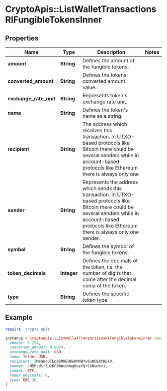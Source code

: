 # CryptoApis::ListWalletTransactionsRIFungibleTokensInner

## Properties

| Name | Type | Description | Notes |
| ---- | ---- | ----------- | ----- |
| **amount** | **String** | Defines the amount of the fungible tokens. |  |
| **converted_amount** | **String** | Defines the tokens&#39; converted amount value. |  |
| **exchange_rate_unit** | **String** | Represents token&#39;s exchange rate unit. |  |
| **name** | **String** | Defines the token&#39;s name as a string. |  |
| **recipient** | **String** | The address which receives this transaction. In UTXO-based protocols like Bitcoin there could be several senders while in account-based protocols like Ethereum there is always only one |  |
| **sender** | **String** | Represents the address which sends this transaction. In UTXO-based protocols like Bitcoin there could be several senders while in account-based protocols like Ethereum there is always only one sender. |  |
| **symbol** | **String** | Defines the symbol of the fungible tokens. |  |
| **token_decimals** | **Integer** | Defines the decimals of the token, i.e. the number of digits that come after the decimal coma of the token. |  |
| **type** | **String** | Defines the specific token type. |  |

## Example

```ruby
require 'crypto_apis'

instance = CryptoApis::ListWalletTransactionsRIFungibleTokensInner.new(
  amount: 0.254,
  converted_amount: 0.0034,
  exchange_rate_unit: USD,
  name: Tether USD,
  recipient: 2MzakdGTEp8SMWEHKwKM4HYv6uNCBXtHpkV,
  sender: 2N5PcdirZUzKF9bWuGdugNuzcQrCbBudxv1,
  symbol: BTC,
  token_decimals: 6,
  type: ERC-20
)
```

